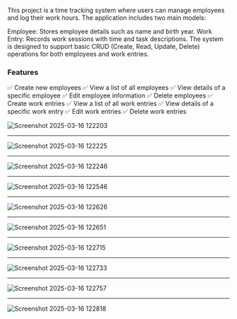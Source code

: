 This project is a time tracking system where users can manage employees and log their work hours. The application includes two main models:

Employee: Stores employee details such as name and birth year.
Work Entry: Records work sessions with time and task descriptions.
The system is designed to support basic CRUD (Create, Read, Update, Delete) operations for both employees and work entries.

### Features
✅ Create new employees
✅ View a list of all employees
✅ View details of a specific employee
✅ Edit employee information
✅ Delete employees
✅ Create work entries
✅ View a list of all work entries
✅ View details of a specific work entry
✅ Edit work entries
✅ Delete work entries

![Screenshot 2025-03-16 122203](https://github.com/user-attachments/assets/41505341-f284-4116-b5e4-efbbb8c63887) <hr />
![Screenshot 2025-03-16 122225](https://github.com/user-attachments/assets/6e9d61a0-2e27-44fb-bf56-ca0f5b11911a) <hr />
![Screenshot 2025-03-16 122246](https://github.com/user-attachments/assets/9e8a57f2-6986-4471-b88c-fbaf2ad5ab06) <hr />
![Screenshot 2025-03-16 122546](https://github.com/user-attachments/assets/51e221e6-a0c0-4848-a13e-d511e0ba460f) <hr />
![Screenshot 2025-03-16 122626](https://github.com/user-attachments/assets/d5b9681f-0c46-4209-b7a8-1fb23e9b07e0) <hr />
![Screenshot 2025-03-16 122651](https://github.com/user-attachments/assets/4b767fa5-385e-45f5-b074-e487c09beca5) <hr />
![Screenshot 2025-03-16 122715](https://github.com/user-attachments/assets/35ab90e5-9168-4bb2-8b96-42473cbc7c4d) <hr />
![Screenshot 2025-03-16 122733](https://github.com/user-attachments/assets/6f47c806-b9fa-46bc-a95b-9b096404218a) <hr />
![Screenshot 2025-03-16 122757](https://github.com/user-attachments/assets/1e336f25-b5a8-418d-998c-c5e20f9794ac) <hr />
![Screenshot 2025-03-16 122818](https://github.com/user-attachments/assets/abd8d049-f16f-4c4b-9076-d431c0298148)
